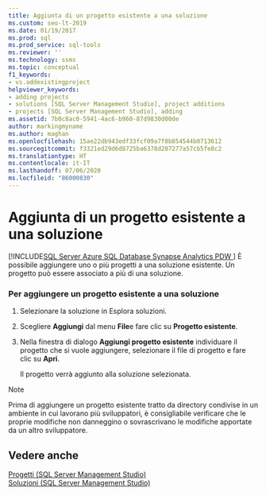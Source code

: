 ```yaml
---
title: Aggiunta di un progetto esistente a una soluzione
ms.custom: seo-lt-2019
ms.date: 01/19/2017
ms.prod: sql
ms.prod_service: sql-tools
ms.reviewer: ''
ms.technology: ssms
ms.topic: conceptual
f1_keywords:
- vs.addexistingproject
helpviewer_keywords:
- adding projects
- solutions [SQL Server Management Studio], project additions
- projects [SQL Server Management Studio], adding
ms.assetid: 7b0c8ac0-5941-4ac6-b960-87d9830d00de
author: markingmyname
ms.author: maghan
ms.openlocfilehash: 15ae22db943edf33fcf09a7f8b854544b0713612
ms.sourcegitcommit: f3321ed29d6d8725ba6378d207277a57cb5fe8c2
ms.translationtype: HT
ms.contentlocale: it-IT
ms.lasthandoff: 07/06/2020
ms.locfileid: "86000830"
---
```

# <a name="add-an-existing-project-to-a-solution"></a>Aggiunta di un progetto esistente a una soluzione
[!INCLUDE[SQL Server Azure SQL Database Synapse Analytics PDW ](../../includes/applies-to-version/sql-asdb-asdbmi-asa-pdw.md)]
È possibile aggiungere uno o più progetti a una soluzione esistente. Un progetto può essere associato a più di una soluzione.  
  
### <a name="to-add-an-existing-project-to-a-solution"></a>Per aggiungere un progetto esistente a una soluzione  
  
1.  Selezionare la soluzione in Esplora soluzioni.  
  
2.  Scegliere **Aggiungi** dal menu **File**e fare clic su **Progetto esistente**.  
  
3.  Nella finestra di dialogo **Aggiungi progetto esistente** individuare il progetto che si vuole aggiungere, selezionare il file di progetto e fare clic su **Apri**.  
  
    Il progetto verrà aggiunto alla soluzione selezionata.  
  
> [!NOTE]  
> Prima di aggiungere un progetto esistente tratto da directory condivise in un ambiente in cui lavorano più sviluppatori, è consigliabile verificare che le proprie modifiche non danneggino o sovrascrivano le modifiche apportate da un altro sviluppatore.  
  
## <a name="see-also"></a>Vedere anche  
[Progetti &#40;SQL Server Management Studio&#41;](../../ssms/solution/projects-sql-server-management-studio.md)  
[Soluzioni &#40;SQL Server Management Studio&#41;](../../ssms/solution/solutions-sql-server-management-studio.md)  
  
